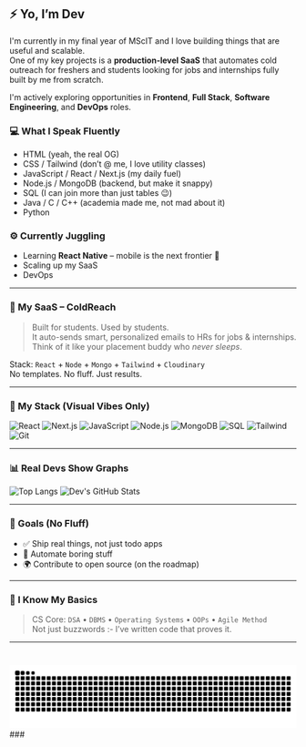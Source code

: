 ## ⚡ Yo, I’m Dev

I'm currently in my final year of MScIT and I love building things that are useful and scalable.  
One of my key projects is a **production-level SaaS** that automates cold outreach for freshers and students looking for jobs and internships fully built by me from scratch.

I'm actively exploring opportunities in **Frontend**, **Full Stack**, **Software Engineering**, and **DevOps** roles.


### 💻 What I Speak Fluently
- HTML (yeah, the real OG)
- CSS / Tailwind (don’t @ me, I love utility classes)
- JavaScript / React / Next.js (my daily fuel)
- Node.js / MongoDB (backend, but make it snappy)
- SQL (I can join more than just tables 😉)
- Java / C / C++ (academia made me, not mad about it)
- Python

### ⚙️ Currently Juggling
- Learning **React Native** – mobile is the next frontier 🚀
- Scaling up my SaaS
- DevOps

---

### 🚀 My SaaS – ColdReach

> Built for students. Used by students.  
> It auto-sends smart, personalized emails to HRs for jobs & internships.  
> Think of it like your placement buddy who *never sleeps*.

Stack: `React` + `Node` + `Mongo` + `Tailwind` + `Cloudinary`  
No templates. No fluff. Just results.

---

### 🔧 My Stack (Visual Vibes Only)

<div align="left">
  <img src="https://cdn.jsdelivr.net/gh/devicons/devicon/icons/react/react-original.svg" height="40" title="React" />
  <img src="https://cdn.jsdelivr.net/gh/devicons/devicon/icons/nextjs/nextjs-original.svg" height="40" title="Next.js" />
  <img src="https://cdn.jsdelivr.net/gh/devicons/devicon/icons/javascript/javascript-original.svg" height="40" title="JavaScript" />
  <img src="https://cdn.jsdelivr.net/gh/devicons/devicon/icons/nodejs/nodejs-original.svg" height="40" title="Node.js" />
  <img src="https://cdn.jsdelivr.net/gh/devicons/devicon/icons/mongodb/mongodb-original.svg" height="40" title="MongoDB" />
  <img src="https://cdn.jsdelivr.net/gh/devicons/devicon/icons/mysql/mysql-original.svg" height="40" title="SQL" />
  <img src="https://cdn.jsdelivr.net/gh/devicons/devicon/icons/tailwindcss/tailwindcss-plain.svg" height="40" title="Tailwind" />
  <img src="https://cdn.jsdelivr.net/gh/devicons/devicon/icons/git/git-original.svg" height="40" title="Git" />
</div>

---

### 📊 Real Devs Show Graphs

![Top Langs](https://github-readme-stats.vercel.app/api/top-langs?username=DevGajjar28&layout=compact&theme=radical&langs_count=6)
![Dev's GitHub Stats](https://github-readme-stats.vercel.app/api?username=DevGajjar28&show_icons=true&theme=radical)

---

### 🎯 Goals (No Fluff)
- ✅ Ship real things, not just todo apps
- 🔄 Automate boring stuff
- 🌍 Contribute to open source (on the roadmap)

---

### 🧠 I Know My Basics

> CS Core: `DSA` • `DBMS` • `Operating Systems` • `OOPs` • `Agile Method`  
> Not just buzzwords :- I’ve written code that proves it.

---

###



<br clear="both">


<img src="https://github.com/DevGajjar28/Dev/blob/output/github-snake.svg" alt="Snake animation" />
###
